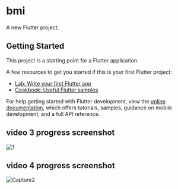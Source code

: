 # bmi

A new Flutter project.

## Getting Started

This project is a starting point for a Flutter application.

A few resources to get you started if this is your first Flutter project:

- [Lab: Write your first Flutter app](https://docs.flutter.dev/get-started/codelab)
- [Cookbook: Useful Flutter samples](https://docs.flutter.dev/cookbook)

For help getting started with Flutter development, view the
[online documentation](https://docs.flutter.dev/), which offers tutorials,
samples, guidance on mobile development, and a full API reference.


## video 3 progress screenshot
![1](https://github.com/user-attachments/assets/4c4ec23e-d19d-4028-a775-5dbf0d155b37)

## video 4 progress screenshot

![Capture2](https://github.com/user-attachments/assets/6f26e271-6fc4-4938-9540-436e854441b8)
